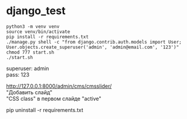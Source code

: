 # django_test
```console
python3 -m venv venv
source venv/bin/activate
pip install -r requirements.txt
./manage.py shell -c "from django.contrib.auth.models import User; User.objects.create_superuser('admin', 'admin@email.com', '123')"
chmod 777 start.sh
./start.sh
```
superuser: admin\
pass: 123

http://127.0.0.1:8000/admin/cms/cmsslider/ \
"Добавить слайд"\
"CSS class" в первом слайде "active"

pip uninstall -r requirements.txt
